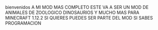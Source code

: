bienvenidos A  MI MOD MAS COMPLETO ESTE VA A SER UN MOD DE ANIMALES DE ZOOLOGICO DINOSAURIOS Y MUCHO MAS PARA MINECRAFT 1.12.2    SI  QUIERES PUEDES SER PARTE DEL MOD SI  SABES PROGRAMACION



